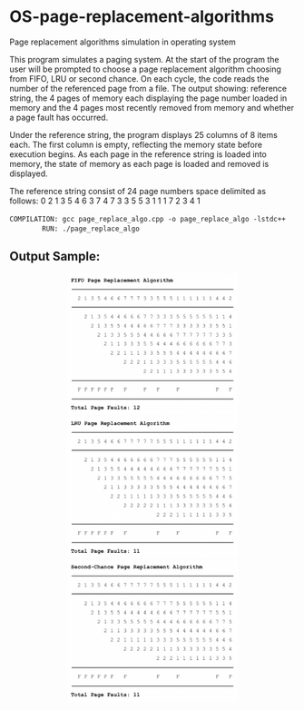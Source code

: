 # OS-page-replacement-algorithms
Page replacement algorithms simulation in operating system

This program simulates a paging system. At the start of the program the user will be prompted to choose a page replacement algorithm choosing from FIFO, LRU or second chance. On each cycle, the code reads the number of the referenced page from a file. The output showing: reference string, the 4 pages of memory each displaying the page number loaded in memory and the 4 pages most recently removed from memory and whether a page fault has occurred.

Under the reference string, the program displays 25 columns of 8 items each. The first column is empty, reflecting the memory state before execution begins. As each page in the reference string is loaded into memory, the state of memory as each page is loaded and removed is displayed.

The reference string consist of 24 page numbers space delimited as follows: 0 2 1 3 5 4 6 3 7 4 7 3 3 5 5 3 1 1 1 7 2 3 4 1


`COMPILATION: gcc page_replace_algo.cpp -o page_replace_algo -lstdc++` \
`        RUN: ./page_replace_algo`

## Output Sample:
<p align="center">
<img src="https://github.com/mehdigorjian/OS-page-replacement-algorithms/blob/master/img/fifo.png" width="300"/>
<img src="https://github.com/mehdigorjian/OS-page-replacement-algorithms/blob/master/img/lru.png" width="300"/>
<img src="https://github.com/mehdigorjian/OS-page-replacement-algorithms/blob/master/img/sc.png" width="300"/>
</p>
